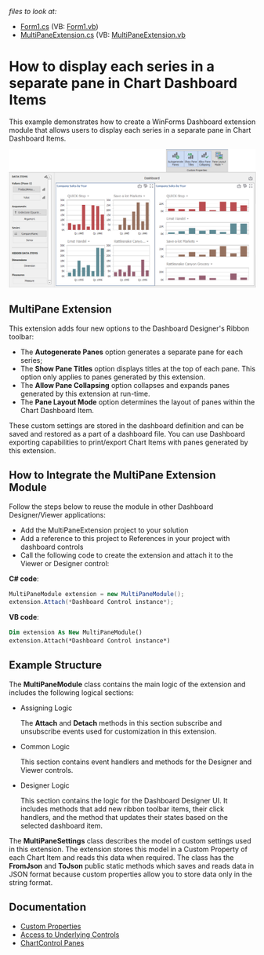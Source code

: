 _files to look at:_

* [Form1.cs](./CS/DesignerSample/Form1.cs) (VB: [Form1.vb](./VB/DesignerSample/Form1.vb))
* [MultiPaneExtension.cs](./CS/MultiPaneExtension/MultiPaneExtension.cs) (VB: [MultiPaneExtension.vb](./VB/MultiPaneExtension/MultiPaneExtension.vb)

# How to display each series in a separate pane in Chart Dashboard Items  
This example demonstrates how to create a WinForms Dashboard extension module that allows users to display each series in a separate pane in Chart Dashboard Items.

![](images/multi-panes.png)

## MultiPane Extension  
This extension adds four new options to the Dashboard Designer's Ribbon toolbar: 
 - The **Autogenerate Panes** option generates a separate pane for each series;
 - The **Show Pane Titles** option displays titles at the top of each pane. This option only applies to panes generated by this extension.
 - The **Allow Pane Collapsing** option collapses and expands panes generated by this extension at run-time.
 - The **Pane Layout Mode** option determines the layout of panes within the Chart Dashboard Item. 
 
These custom settings are stored in the dashboard definition and can be saved and restored as a part of a dashboard file. You can use Dashboard exporting capabilities to print/export Chart Items with panes generated by this extension.

## How to Integrate the MultiPane  Extension Module  
Follow the steps below to reuse the module in other Dashboard Designer/Viewer applications:

* Add the MultiPaneExtension project to your solution
* Add a reference to this project to References in your project with dashboard controls
* Call the following code to create the extension and attach it to the Viewer or Designer control:

**C# code**:
```csharp
MultiPaneModule extension = new MultiPaneModule();
extension.Attach(*Dashboard Control instance*);
```

**VB code**: 
```vb
Dim extension As New MultiPaneModule()
extension.Attach(*Dashboard Control instance*)
```
   
## Example Structure  
The **MultiPaneModule** class contains the main logic of the extension and includes the following logical sections: 

* Assigning Logic

   The **Attach** and **Detach** methods in this section subscribe and unsubscribe events used for customization in this extension.

* Common Logic

    This section contains event handlers and methods for the Designer and Viewer controls.

* Designer Logic

    This section contains the logic for the Dashboard Designer UI. It includes methods that add new ribbon toolbar items, their click handlers, and the method that updates their states based on the selected dashboard item.

The **MultiPaneSettings** class describes the model of custom settings used in this extension. The extension stores this model in a Custom Property of each Chart Item and reads this data when required. The class has the **FromJson** and **ToJson** public static methods which saves and reads data in JSON format because custom properties allow you to store data only in the string format. 
  

## Documentation  
* [Custom Properties](https://docs.devexpress.com/Dashboard/401595/winforms-designer/custom-properties)
* [Access to Underlying Controls](https://docs.devexpress.com/Dashboard/401095/winforms-designer/access-to-underlying-controls)
* [ChartControl Panes](https://docs.devexpress.com/WindowsForms/5879/controls-and-libraries/chart-control/chart-elements/diagram/panes)
